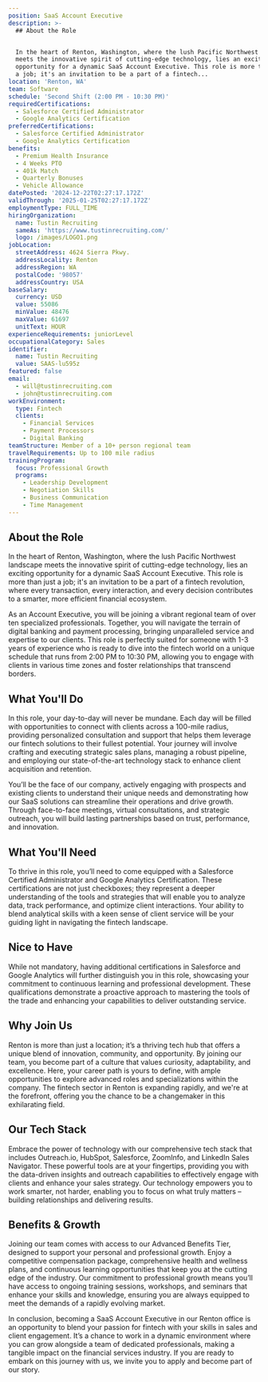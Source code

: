 ```yaml
---
position: SaaS Account Executive
description: >-
  ## About the Role


  In the heart of Renton, Washington, where the lush Pacific Northwest landscape
  meets the innovative spirit of cutting-edge technology, lies an exciting
  opportunity for a dynamic SaaS Account Executive. This role is more than just
  a job; it's an invitation to be a part of a fintech...
location: 'Renton, WA'
team: Software
schedule: 'Second Shift (2:00 PM - 10:30 PM)'
requiredCertifications:
  - Salesforce Certified Administrator
  - Google Analytics Certification
preferredCertifications:
  - Salesforce Certified Administrator
  - Google Analytics Certification
benefits:
  - Premium Health Insurance
  - 4 Weeks PTO
  - 401k Match
  - Quarterly Bonuses
  - Vehicle Allowance
datePosted: '2024-12-22T02:27:17.172Z'
validThrough: '2025-01-25T02:27:17.172Z'
employmentType: FULL_TIME
hiringOrganization:
  name: Tustin Recruiting
  sameAs: 'https://www.tustinrecruiting.com/'
  logo: /images/LOGO1.png
jobLocation:
  streetAddress: 4624 Sierra Pkwy.
  addressLocality: Renton
  addressRegion: WA
  postalCode: '98057'
  addressCountry: USA
baseSalary:
  currency: USD
  value: 55086
  minValue: 48476
  maxValue: 61697
  unitText: HOUR
experienceRequirements: juniorLevel
occupationalCategory: Sales
identifier:
  name: Tustin Recruiting
  value: SAAS-lu595z
featured: false
email:
  - will@tustinrecruiting.com
  - john@tustinrecruiting.com
workEnvironment:
  type: Fintech
  clients:
    - Financial Services
    - Payment Processors
    - Digital Banking
teamStructure: Member of a 10+ person regional team
travelRequirements: Up to 100 mile radius
trainingProgram:
  focus: Professional Growth
  programs:
    - Leadership Development
    - Negotiation Skills
    - Business Communication
    - Time Management
---
```




## About the Role

In the heart of Renton, Washington, where the lush Pacific Northwest landscape meets the innovative spirit of cutting-edge technology, lies an exciting opportunity for a dynamic SaaS Account Executive. This role is more than just a job; it's an invitation to be a part of a fintech revolution, where every transaction, every interaction, and every decision contributes to a smarter, more efficient financial ecosystem.

As an Account Executive, you will be joining a vibrant regional team of over ten specialized professionals. Together, you will navigate the terrain of digital banking and payment processing, bringing unparalleled service and expertise to our clients. This role is perfectly suited for someone with 1-3 years of experience who is ready to dive into the fintech world on a unique schedule that runs from 2:00 PM to 10:30 PM, allowing you to engage with clients in various time zones and foster relationships that transcend borders.

## What You'll Do

In this role, your day-to-day will never be mundane. Each day will be filled with opportunities to connect with clients across a 100-mile radius, providing personalized consultation and support that helps them leverage our fintech solutions to their fullest potential. Your journey will involve crafting and executing strategic sales plans, managing a robust pipeline, and employing our state-of-the-art technology stack to enhance client acquisition and retention.

You’ll be the face of our company, actively engaging with prospects and existing clients to understand their unique needs and demonstrating how our SaaS solutions can streamline their operations and drive growth. Through face-to-face meetings, virtual consultations, and strategic outreach, you will build lasting partnerships based on trust, performance, and innovation.

## What You'll Need

To thrive in this role, you’ll need to come equipped with a Salesforce Certified Administrator and Google Analytics Certification. These certifications are not just checkboxes; they represent a deeper understanding of the tools and strategies that will enable you to analyze data, track performance, and optimize client interactions. Your ability to blend analytical skills with a keen sense of client service will be your guiding light in navigating the fintech landscape.

## Nice to Have

While not mandatory, having additional certifications in Salesforce and Google Analytics will further distinguish you in this role, showcasing your commitment to continuous learning and professional development. These qualifications demonstrate a proactive approach to mastering the tools of the trade and enhancing your capabilities to deliver outstanding service.

## Why Join Us

Renton is more than just a location; it’s a thriving tech hub that offers a unique blend of innovation, community, and opportunity. By joining our team, you become part of a culture that values curiosity, adaptability, and excellence. Here, your career path is yours to define, with ample opportunities to explore advanced roles and specializations within the company. The fintech sector in Renton is expanding rapidly, and we're at the forefront, offering you the chance to be a changemaker in this exhilarating field.

## Our Tech Stack

Embrace the power of technology with our comprehensive tech stack that includes Outreach.io, HubSpot, Salesforce, ZoomInfo, and LinkedIn Sales Navigator. These powerful tools are at your fingertips, providing you with the data-driven insights and outreach capabilities to effectively engage with clients and enhance your sales strategy. Our technology empowers you to work smarter, not harder, enabling you to focus on what truly matters – building relationships and delivering results.

## Benefits & Growth

Joining our team comes with access to our Advanced Benefits Tier, designed to support your personal and professional growth. Enjoy a competitive compensation package, comprehensive health and wellness plans, and continuous learning opportunities that keep you at the cutting edge of the industry. Our commitment to professional growth means you’ll have access to ongoing training sessions, workshops, and seminars that enhance your skills and knowledge, ensuring you are always equipped to meet the demands of a rapidly evolving market.

In conclusion, becoming a SaaS Account Executive in our Renton office is an opportunity to blend your passion for fintech with your skills in sales and client engagement. It’s a chance to work in a dynamic environment where you can grow alongside a team of dedicated professionals, making a tangible impact on the financial services industry. If you are ready to embark on this journey with us, we invite you to apply and become part of our story.
